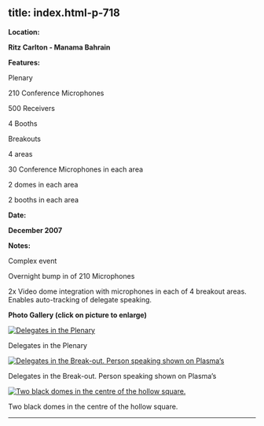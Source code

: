  title: index.html-p-718
----------------------------------------------------------

**Location:**

**Ritz Carlton - Manama Bahrain**

**Features:**

Plenary

210 Conference Microphones

500 Receivers

4 Booths

Breakouts

4 areas

30 Conference Microphones in each area

2 domes in each area

2 booths in each area

**Date:**

**December 2007**

**Notes:**

Complex event

Overnight bump in of 210 Microphones

2x Video dome integration with microphones in each of 4 breakout areas. Enables auto-tracking of delegate speaking.

**Photo Gallery (click on picture to enlarge)**

[ ![Delegates in the Plenary](wp-content/uploads/2011/09/delegates_plenary.jpg )](wp-content/uploads/2011/09/delegates_plenary_large.jpg)

Delegates in the Plenary

[ ![Delegates in the Break-out. Person speaking shown on Plasma’s](wp-content/uploads/2011/09/person_plasma.jpg)](wp-content/uploads/2011/09/person_plasma_large.jpg)

Delegates in the Break-out. Person speaking shown on Plasma’s

[ ![Two black domes in the centre of the hollow square.](wp-content/uploads/2011/09/hollow_square.jpg)](wp-content/uploads/2011/09/hollow_square_large.jpg)

Two black domes in the centre of the hollow square.




----------------------------------------------------------
